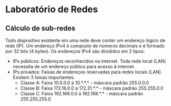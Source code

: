 # Laboratório de Redes

## Cálculo de sub-redes

Todo dispositivo existente em uma rede deve conter um endereço lógico de rede (IP).
Um endereço IPv4 é composto de números decimais e é formado por 32 bits (4 bytes).
Os endereços IPv4 são divididos em 2 tipos:
- IPs públicos: Endereços reconhecidos na internet. Toda rede local (LAN) necessita de um endereço público para acesso à internet.
- IPs privados: Faixas de endereços reservadas para redes locais (LAN). Existem 3 faixas importantes.
	- Classe A: Faixa 10.0.0.0 à 10.\*.\*.\* - máscara padrão 255.0.0.0
	- Classe B: Faixa 172.16.0.0 à 172.31.\*.\* - máscara padrão 255.255.0.0
	- Classe C: Faixa 192.168.0.0 à 192.168.\*.\* - máscara padrão 255.255.255.0
<!--stackedit_data:
eyJoaXN0b3J5IjpbLTE2MzEzMzc4NTBdfQ==
-->